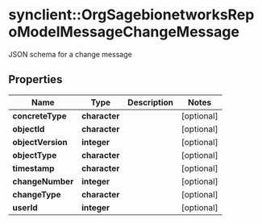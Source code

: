 # synclient::OrgSagebionetworksRepoModelMessageChangeMessage

JSON schema for a change message

## Properties
Name | Type | Description | Notes
------------ | ------------- | ------------- | -------------
**concreteType** | **character** |  | [optional] 
**objectId** | **character** |  | [optional] 
**objectVersion** | **integer** |  | [optional] 
**objectType** | **character** |  | [optional] 
**timestamp** | **character** |  | [optional] 
**changeNumber** | **integer** |  | [optional] 
**changeType** | **character** |  | [optional] 
**userId** | **integer** |  | [optional] 


